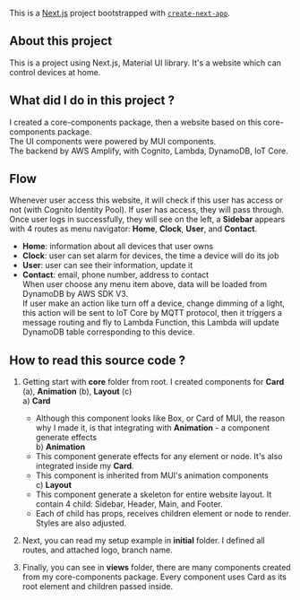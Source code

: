 This is a [Next.js](https://nextjs.org/) project bootstrapped with [`create-next-app`](https://github.com/vercel/next.js/tree/canary/packages/create-next-app).

## About this project
This is a project using Next.js, Material UI library. It's a website which can control devices at home.

## What did I do in this project ?
I created a core-components package, then a website based on this core-components package.  
The UI components were powered by MUI components.  
The backend by AWS Amplify, with Cognito, Lambda, DynamoDB, IoT Core.  

## Flow
Whenever user access this website, it will check if this user has access or not (with Cognito Identity Pool). If user has access, they will pass through.  
Once user logs in successfully, they will see on the left, a **Sidebar** appears with 4 routes as menu navigator: **Home**, **Clock**, **User**, and **Contact**.  
  - **Home**: information about all devices that user owns  
  - **Clock**: user can set alarm for devices, the time a device will do its job   
  - **User**: user can see their information, update it  
  - **Contact**: email, phone number, address to contact  
When user choose any menu item above, data will be loaded from DynamoDB by AWS SDK V3.  
If user make an action like turn off a device, change dimming of a light, this action will be sent to IoT Core by MQTT protocol, then it triggers a message routing and fly to Lambda Function, this Lambda will update DynamoDB table corresponding to this device.

## How to read this source code ?
  1. Getting start with **core** folder from root. I created components for **Card** (a), **Animation** (b), **Layout** (c) <br />
    a) **Card**  
      - Although this component looks like Box, or Card of MUI, the reason why I made it, is that integrating with **Animation** - a component generate effects <br />
    b) **Animation**  
      - This component generate effects for any element or node. It's also integrated inside my **Card**. <br />
      - This component is inherited from MUI's animation components <br />
    c) **Layout**  
      - This component generate a skeleton for entire website layout. It contain 4 child: Sidebar, Header, Main, and Footer.  
      - Each of child has props, receives children element or node to render. Styles are also adjusted.  

3. Next, you can read my setup example in **initial** folder. I defined all routes, and attached logo, branch name.  
  
4. Finally, you can see in **views** folder, there are many components created from my core-components package. Every component uses Card as its root element and children passed inside.  
